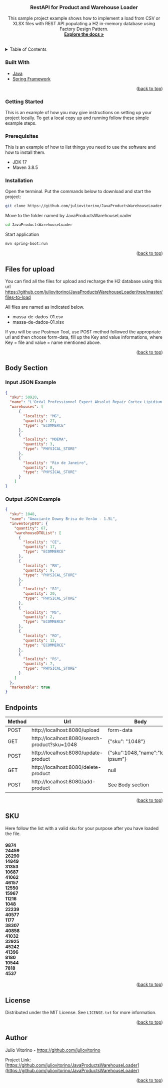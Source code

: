 <div id="top"></div>
<!--
*** Thanks for checking out the Best-README-Template. If you have a suggestion
*** that would make this better, please fork the repo and create a pull request
*** or simply open an issue with the tag "enhancement".
*** Don't forget to give the project a star!
*** Thanks again! Now go create something AMAZING! :D
-->

<!-- PROJECT LOGO -->
<br />
<div align="center">
<h3 align="center">RestAPI for Product and Warehouse Loader</h3>

  <p align="center">
    This sample project example shows how to implement a load from CSV or XLSX 
files with REST API populating a H2 in-memory database using Factory Design Pattern.
    <br />
    <a href="https://github.com/juliovitorino/JavaProductsWarehouseLoader"><strong>Explore the docs »</strong></a>
    <br />
    <br />
  </p>
</div>



<!-- TABLE OF CONTENTS -->
<details>
  <summary>Table of Contents</summary>
  <ol>
    <li>
      <a href="#about-the-project">About The Project</a>
      <ul>
        <li><a href="#built-with">Built With</a></li>
      </ul>
    </li>
    <li>
      <a href="#getting-started">Getting Started</a>
      <ul>
        <li><a href="#prerequisites">Prerequisites</a></li>
        <li><a href="#installation">Installation</a></li>
      </ul>
    </li>
    <li><a href="#upload">Upload Files</a></li>
    <li><a href="#body">Body</a></li>
    <li><a href="#endpoints">Endpoints</a></li>
    <li><a href="#SKU">Valid SKU's</a></li>
    <li><a href="#license">License</a></li>
    <li><a href="#contact">Contact</a></li>
    <li><a href="#acknowledgments">Acknowledgments</a></li>
  </ol>
</details>



### Built With

* [Java](https://openjdk.java.net/)
* [Spring Framework](https://spring.io/)

<p align="right">(<a href="#top">back to top</a>)</p>

<!-- GETTING STARTED -->
### Getting Started

This is an example of how you may give instructions on setting up your project locally.
To get a local copy up and running follow these simple example steps.

### Prerequisites

This is an example of how to list things you need to use the software and how to install them.
* JDK 17
* Maven 3.8.5

### Installation

Open the terminal. Put the commands below to download and start the project:
   ```sh
   git clone https://github.com/juliovitorino/JavaProductsWarehouseLoader.git
   ```
Move to the folder named by JavaProductsWarehouseLoader
   ```sh
   cd JavaProductsWarehouseLoader
   ```
Start application
   ```sh
   mvn spring-boot:run
   ```

<p align="right">(<a href="#top">back to top</a>)</p>

<!-- Files for Upload -->
## Files for upload

You can find all the files for upload and recharge the H2 database using this url https://github.com/juliovitorino/JavaProductsWarehouseLoader/tree/master/files-to-load
<p>
All files are named as indicated below.
<ul>
<li>massa-de-dados-01.csv</li>
<li>massa-de-dados-01.xlsx</li>
</ul>
</p>

<p>
If you will be use Postman Tool, use POST method followed the appropriate url and then choose form-data, fill up the Key and value informations,
where Key = file and value = name mentioned above.
</p>
<p align="right">(<a href="#top">back to top</a>)</p>

<!-- JSON Body Examples -->
## Body Section

### Input JSON Example

``` json
{
  "sku": 50920,
  "name": "L'Oréal Professionnel Expert Absolut Repair Cortex Lipidium - Máscara de Reconstrução 500g",
  "warehouses": [
      {
        "locality": "MG",
        "quantity": 27,
        "type": "ECOMMERCE"
      },
      {
        "locality": "MOEMA",
        "quantity": 3,
        "type": "PHYSICAL_STORE"
      },
      {
        "locality": "Rio de Janeiro",
        "quantity": 8,
        "type": "PHYSICAL_STORE"
      }
    ]
}
```
### Output JSON Example

```json
{
  "sku": 1048,
  "name": "Amaciante Downy Brisa de Verão - 1.5L",
  "inventoryDTO": {
    "quantity": 67,
    "warehouseDTOList": [
      {
        "locality": "CE",
        "quantity": 17,
        "type": "ECOMMERCE"
      },
      {
        "locality": "RN",
        "quantity": 9,
        "type": "PHYSICAL_STORE"
      },
      {
        "locality": "RJ",
        "quantity": 20,
        "type": "PHYSICAL_STORE"
      },
      {
        "locality": "MS",
        "quantity": 2,
        "type": "ECOMMERCE"
      },
      {
        "locality": "RO",
        "quantity": 12,
        "type": "ECOMMERCE"
      },
      {
        "locality": "RS",
        "quantity": 7,
        "type": "PHYSICAL_STORE"
      }
    ]
  },
  "marketable": true
}
```

<!-- USAGE EXAMPLES -->
## Endpoints
| Method | Url                                                                                           | Body                                | Description    | Returns   | 
|--------|-----------------------------------------------------------------------------------------------|-------------------------------------|----------------|-----------|
| POST   | http://localhost:8080/upload                                                                  | form-data                           | Upload file    | -         |
| GET    | http://localhost:8080/search-product?sku=1048                                                 | {"sku": "1048"}                     | Search Product | Product   |
| POST   | http://localhost:8080/update-product                                                          | {"sku":1048,"name":"lorem ipsum"}   | Update product | Product   |
| GET    | http://localhost:8080/delete-product                                                          | null                                | Delete product | -         |
| POST   | http://localhost:8080/add-product                                                             | See Body section                    | Add Product    | Product   |

<p align="right">(<a href="#top">back to top</a>)</p>

<!-- VALID SKUs -->
## SKU
Here follow the list with a valid sku for your purpose after you have loaded the file.
<h4><p>
9874</br>
24459</br>
26290</br>
14849</br>
31353</br>
10687</br>
41062</br>
46157</br>
12550</br>
15967</br>
11216</br>
1048</br>
22239</br>
40577</br>
1177</br>
38307</br>
40858</br>
41032</br>
32925<br>
45242</br>
41396</br>
8180</br>
10544</br>
7818</br>
4537</br>
</p></h4>

<p align="right">(<a href="#top">back to top</a>)</p>

<!-- LICENSE -->
## License

Distributed under the MIT License. See `LICENSE.txt` for more information.

<p align="right">(<a href="#top">back to top</a>)</p>



<!-- CONTACT -->
## Author

Julio Vitorino - https://github.com/juliovitorino

Project Link: [https://github.com/juliovitorino/JavaProductsWarehouseLoader](https://github.com/juliovitorino/JavaProductsWarehouseLoader)

<p align="right">(<a href="#top">back to top</a>)</p>
